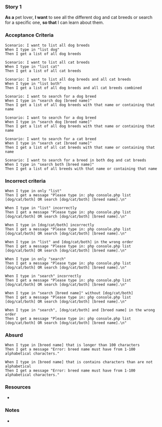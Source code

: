 ### Story 1

**As a** pet lover,
**I want** to see all the different dog and cat breeds or search for a specific one, 
**so that** I can learn about them.

### Acceptance Criteria

```gherkin
Scenario: I want to list all dog breeds 
When I type in "list dog" 
Then I get a list of all dog breeds
```
```gherkin
Scenario: I want to list all cat breeds 
When I type in "list cat" 
Then I get a list of all cat breeds
```
```gherkin
Scenario: I want to list all dog breeds and all cat breeds 
When I type in "list both" 
Then I get a list of all dog breeds and all cat breeds combined 
```
```gherkin
Scenario: I want to search for a dog breed 
When I type in "search dog [breed name]" 
Then I get a list of all dog breeds with that name or containing that name
```
```gherkin
Scenario: I want to search for a dog breed 
When I type in "search dog [breed name]" 
Then I get a list of all dog breeds with that name or containing that name
```
```gherkin
Scenario: I want to search for a cat breed 
When I type in "search cat [breed name]" 
Then I get a list of all cat breeds with that name or containing that name
```
```gherkin
Scenario: I want to search for a breed in both dog and cat breeds
When I type in "search both [breed name]" 
Then I get a list of all breeds with that name or containing that name
```

### Incorrect criteria

```gherkin
When I type in only "list" 
Then I get a message "Please type in: php console.php list [dog/cat/both] OR search [dog/cat/both] [breed name].\n"
```
```gherkin
When I type in "list" incorrectly
Then I get a message "Please type in: php console.php list [dog/cat/both] OR search [dog/cat/both] [breed name].\n"
```
```gherkin
When I type in [dog/cat/both] incorrectly 
Then I get a message "Please type in: php console.php list [dog/cat/both] OR search [dog/cat/both] [breed name].\n"
```
```gherkin
When I type in "list" and [dog/cat/both] in the wrong order
Then I get a message "Please type in: php console.php list [dog/cat/both] OR search [dog/cat/both] [breed name].\n"
```
```gherkin
When I type in only "search" 
Then I get a message "Please type in: php console.php list [dog/cat/both] OR search [dog/cat/both] [breed name].\n"
```
```gherkin
When I type in "search" incorrectly
Then I get a message "Please type in: php console.php list [dog/cat/both] OR search [dog/cat/both] [breed name].\n"
```
```gherkin
When I type in "search [breed name]" without [dog/cat/both]
Then I get a message "Please type in: php console.php list [dog/cat/both] OR search [dog/cat/both] [breed name].\n"
```
```gherkin
When I type in "search", [dog/cat/both] and [breed name] in the wrong order
Then I get a message "Please type in: php console.php list [dog/cat/both] OR search [dog/cat/both] [breed name].\n"
```

### Absurd 

```gherkin
When I type in [breed name] that is longer than 100 characters
Then I get a message "Error: breed name must have from 1-100 alphabetical characters."
```
```gherkin
When I type in [breed name] that is contains characters than are not alphabetical
Then I get a message "Error: breed name must have from 1-100 alphabetical characters."
```


### Resources

* 

### Notes

* 
